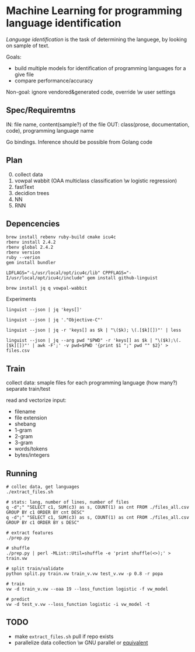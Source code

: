 # Machine Learning for programming language identification

*Language identification* is the task of determining the languege, by looking on sample of text.

Goals:
 - build multiple models for identification of programming languages for a give file
 - compare performance/accuracy

Non-goal: ignore vendored&generated code, override \w user settings


## Spec/Requiremtns

 IN: file name, content(sample?) of the file
OUT: class(prose, documentation, code), programming language name

Go bindings. Inference should be possible from Golang code


## Plan

 0. collect data
 1. vowpal wabbit (OAA multiclass classification \w logistic regression)
 2. fastText
 3. decidion trees
 4. NN
 5. RNN


## Depencencies

```
brew install rebenv ruby-build cmake icu4c
rbenv install 2.4.2
rbenv global 2.4.2
rbenv version
ruby --verion
gem install bundler

LDFLAGS="-L/usr/local/opt/icu4c/lib" CPPFLAGS="-I/usr/local/opt/icu4c/include" gem install github-linguist

brew install jq q vowpal-wabbit
```

Experiments

```
linguist --json | jq 'keys[]'

linguist --json | jq '."Objective-C"'

linguist --json | jq -r 'keys[] as $k | "\($k); \(.[$k][])"' | less

linguist --json | jq --arg pwd "$PWD" -r 'keys[] as $k | "\($k);\(.[$k][])"' | awk -F';' -v pwd=$PWD '{print $1 ";" pwd "" $2}' > files.csv
```

## Train

 collect data: smaple files for each programming language (how many?)
 separate train/test

 read and vectorize input:
   - filename
   - file extension
   - shebang
   - 1-gram
   - 2-gram
   - 3-gram
   - words/tokens
   - bytes/integers


## Running

```
# collec data, get languages
./extract_files.sh

# stats: lang, number of lines, number of files
q -d";" "SELECT c1, SUM(c3) as s, COUNT(1) as cnt FROM ./files_all.csv GROUP BY c1 ORDER BY cnt DESC"
q -d";" "SELECT c1, SUM(c3) as s, COUNT(1) as cnt FROM ./files_all.csv GROUP BY c1 ORDER BY s DESC"

# extract features
./prep.py

# shuffle
./prep.py | perl -MList::Util=shuffle -e 'print shuffle(<>);' > train.vw

# split train/validate
python split.py train.vw train_v.vw test_v.vw -p 0.8 -r popa

# train
vw -d train_v.vw --oaa 19 --loss_function logistic -f vw_model

# predict
vw -d test_v.vw --loss_function logistic -i vw_model -t

```

## TODO
 - make `extract_files.sh` pull if repo exists
 - parallelize data collection \w GNU parallel or [equivalent](https://github.com/mmstick/parallel)